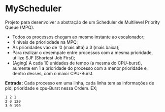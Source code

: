 # MyScheduler
Projeto para desenvolver a abstração de um Scheduler de Multilevel Priority Queue (MPQ).

- Todos os processos chegam ao mesmo instante ao escalonador;
- 4 níveis de prioriodade na MPQ;
- As prioridades vao de  ̃ 0 (mais alta) a 3 (mais baixa);
- Para realizar o desempate entre processos com a mesma prioridade, utilize SJF (Shortest Job First);
- (Aging) A cada 10 unidades de tempo (a mesma do CPU-burst), aumente em 1 a prioridade do processo com a menor
prioridade e, dentro desses, com o maior CPU-Burst.

**Entrada:** Cada processo em uma linha, cada linha tem as informações de pid, prioridade e cpu-Burst nessa Ordem.
EX;
```
1 2 1
2 0 120
3 0 190
```
